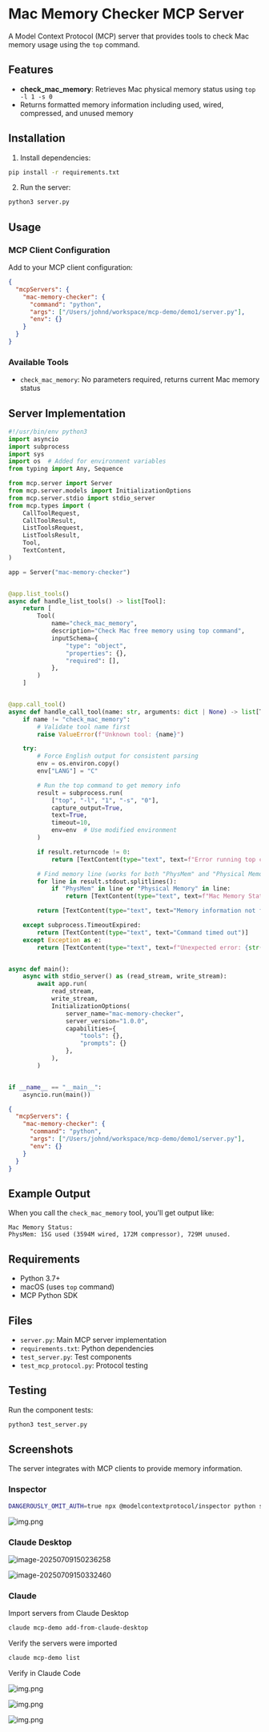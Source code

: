 
# Mac Memory Checker MCP Server

A Model Context Protocol (MCP) server that provides tools to check Mac memory usage using the `top` command.

## Features

- **check_mac_memory**: Retrieves Mac physical memory status using `top -l 1 -s 0`
- Returns formatted memory information including used, wired, compressed, and unused memory

## Installation

1. Install dependencies:
```bash
pip install -r requirements.txt
```

2. Run the server:
```bash
python3 server.py
```

## Usage

### MCP Client Configuration

Add to your MCP client configuration:

```json
{
  "mcpServers": {
    "mac-memory-checker": {
      "command": "python",
      "args": ["/Users/johnd/workspace/mcp-demo/demo1/server.py"],
      "env": {}
    }
  }
}
```

### Available Tools

- `check_mac_memory`: No parameters required, returns current Mac memory status

## Server Implementation

```python
#!/usr/bin/env python3
import asyncio
import subprocess
import sys
import os  # Added for environment variables
from typing import Any, Sequence

from mcp.server import Server
from mcp.server.models import InitializationOptions
from mcp.server.stdio import stdio_server
from mcp.types import (
    CallToolRequest,
    CallToolResult,
    ListToolsRequest,
    ListToolsResult,
    Tool,
    TextContent,
)

app = Server("mac-memory-checker")


@app.list_tools()
async def handle_list_tools() -> list[Tool]:
    return [
        Tool(
            name="check_mac_memory",
            description="Check Mac free memory using top command",
            inputSchema={
                "type": "object",
                "properties": {},
                "required": [],
            },
        )
    ]


@app.call_tool()
async def handle_call_tool(name: str, arguments: dict | None) -> list[TextContent]:
    if name != "check_mac_memory":
        # Validate tool name first
        raise ValueError(f"Unknown tool: {name}")

    try:
        # Force English output for consistent parsing
        env = os.environ.copy()
        env["LANG"] = "C"

        # Run the top command to get memory info
        result = subprocess.run(
            ["top", "-l", "1", "-s", "0"],
            capture_output=True,
            text=True,
            timeout=10,
            env=env  # Use modified environment
        )

        if result.returncode != 0:
            return [TextContent(type="text", text=f"Error running top command: {result.stderr}")]

        # Find memory line (works for both "PhysMem" and "Physical Memory")
        for line in result.stdout.splitlines():
            if "PhysMem" in line or "Physical Memory" in line:
                return [TextContent(type="text", text=f"Mac Memory Status:\n{line.strip()}")]

        return [TextContent(type="text", text="Memory information not found in top output")]

    except subprocess.TimeoutExpired:
        return [TextContent(type="text", text="Command timed out")]
    except Exception as e:
        return [TextContent(type="text", text=f"Unexpected error: {str(e)}")]


async def main():
    async with stdio_server() as (read_stream, write_stream):
        await app.run(
            read_stream,
            write_stream,
            InitializationOptions(
                server_name="mac-memory-checker",
                server_version="1.0.0",
                capabilities={
                    "tools": {},
                    "prompts": {}
                },
            ),
        )


if __name__ == "__main__":
    asyncio.run(main())
```



```json
{
  "mcpServers": {
    "mac-memory-checker": {
      "command": "python",
      "args": ["/Users/johnd/workspace/mcp-demo/demo1/server.py"],
      "env": {}
    }
  }
}
```





## Example Output

When you call the `check_mac_memory` tool, you'll get output like:

```
Mac Memory Status:
PhysMem: 15G used (3594M wired, 172M compressor), 729M unused.
```

## Requirements

- Python 3.7+
- macOS (uses `top` command)
- MCP Python SDK

## Files

- `server.py`: Main MCP server implementation
- `requirements.txt`: Python dependencies
- `test_server.py`: Test components
- `test_mcp_protocol.py`: Protocol testing

## Testing

Run the component tests:
```bash
python3 test_server.py
```


## Screenshots

The server integrates with MCP clients to provide memory information.


### Inspector

```bash
DANGEROUSLY_OMIT_AUTH=true npx @modelcontextprotocol/inspector python server.py
```


![img.png](images/img-mcp-inspector.png)

### Claude Desktop

![image-20250709150236258](images/image-20250709150236258.png)

![image-20250709150332460](images/image-20250709150332460.png)

### Claude 

Import servers from Claude Desktop

```bash
claude mcp-demo add-from-claude-desktop
```

Verify the servers were imported

```bash
claude mcp-demo list
```

Verify in Claude Code

![img.png](images/img-claude-code-list.png)

![img.png](images/img-claude-code-ask.png)

![img.png](images/img-claude-code-reply.png)